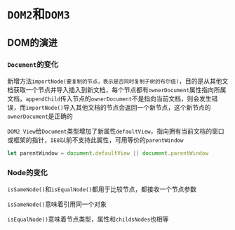 # `DOM2`和`DOM3`

## DOM的演进

### `Document`的变化

新增方法`importNode(要复制的节点，表示是否同时复制子树的布尔值)`，目的是从其他文档获取一个节点并导入插入到新文档，每个节点都有`ownerDocument`属性指向所属文档，`appendChild`传入节点的`ownerDocument`不是指向当前文档，则会发生错误，而`importNode()`导入其他文档的节点会返回一个新节点，这个新节点的`ownerDocument`是正确的

`DOM2 View`给`Document`类型增加了新属性`defaultView`，指向拥有当前文档的窗口或框架的指针，`IE8`以前不支持此属性，可用等价的`parentWindow`

```js
let parentWindow = document.defaultView || document.parentWindow
```

### Node的变化

`isSameNode()`和`isEqualNode()`都用于比较节点，都接收一个节点参数

`isSameNode()`意味着引用同一个对象

`isEqualNode()`意味着节点类型，属性和`childsNodes`也相等


